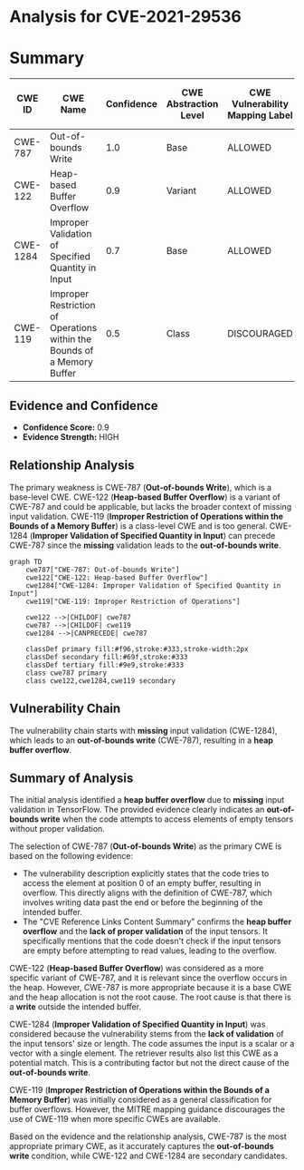# Analysis for CVE-2021-29536

# Summary
| CWE ID  | CWE Name  | Confidence | CWE Abstraction Level | CWE Vulnerability Mapping Label | CWE-Vulnerability Mapping Notes |
|---|---|---|---|---|---|
| CWE-787 | Out-of-bounds Write | 1.0  | Base  | ALLOWED  | Primary CWE |
| CWE-122 | Heap-based Buffer Overflow | 0.9 | Variant  | ALLOWED  | Secondary Candidate |
| CWE-1284 | Improper Validation of Specified Quantity in Input | 0.7 | Base  | ALLOWED  | Secondary Candidate |
| CWE-119 | Improper Restriction of Operations within the Bounds of a Memory Buffer | 0.5  | Class  | DISCOURAGED  | Secondary Candidate |

## Evidence and Confidence

*   **Confidence Score:** 0.9
*   **Evidence Strength:** HIGH

## Relationship Analysis
The primary weakness is CWE-787 (**Out-of-bounds Write**), which is a base-level CWE. CWE-122 (**Heap-based Buffer Overflow**) is a variant of CWE-787 and could be applicable, but lacks the broader context of missing input validation. CWE-119 (**Improper Restriction of Operations within the Bounds of a Memory Buffer**) is a class-level CWE and is too general. CWE-1284 (**Improper Validation of Specified Quantity in Input**) can precede CWE-787 since the **missing** validation leads to the **out-of-bounds write**.

```mermaid
graph TD
    cwe787["CWE-787: Out-of-bounds Write"]
    cwe122["CWE-122: Heap-based Buffer Overflow"]
    cwe1284["CWE-1284: Improper Validation of Specified Quantity in Input"]
    cwe119["CWE-119: Improper Restriction of Operations"]

    cwe122 -->|CHILDOF| cwe787
    cwe787 -->|CHILDOF| cwe119
    cwe1284 -->|CANPRECEDE| cwe787

    classDef primary fill:#f96,stroke:#333,stroke-width:2px
    classDef secondary fill:#69f,stroke:#333
    classDef tertiary fill:#9e9,stroke:#333
    class cwe787 primary
    class cwe122,cwe1284,cwe119 secondary
```

## Vulnerability Chain
The vulnerability chain starts with **missing** input validation (CWE-1284), which leads to an **out-of-bounds write** (CWE-787), resulting in a **heap buffer overflow**.

## Summary of Analysis
The initial analysis identified a **heap buffer overflow** due to **missing** input validation in TensorFlow. The provided evidence clearly indicates an **out-of-bounds write** when the code attempts to access elements of empty tensors without proper validation.

The selection of CWE-787 (**Out-of-bounds Write**) as the primary CWE is based on the following evidence:

- The vulnerability description explicitly states that the code tries to access the element at position 0 of an empty buffer, resulting in overflow. This directly aligns with the definition of CWE-787, which involves writing data past the end or before the beginning of the intended buffer.
- The "CVE Reference Links Content Summary" confirms the **heap buffer overflow** and the **lack of proper validation** of the input tensors. It specifically mentions that the code doesn't check if the input tensors are empty before attempting to read values, leading to the overflow.

CWE-122 (**Heap-based Buffer Overflow**) was considered as a more specific variant of CWE-787, and it is relevant since the overflow occurs in the heap. However, CWE-787 is more appropriate because it is a base CWE and the heap allocation is not the root cause. The root cause is that there is a **write** outside the intended buffer.

CWE-1284 (**Improper Validation of Specified Quantity in Input**) was considered because the vulnerability stems from the **lack of validation** of the input tensors' size or length. The code assumes the input is a scalar or a vector with a single element. The retriever results also list this CWE as a potential match. This is a contributing factor but not the direct cause of the **out-of-bounds write**.

CWE-119 (**Improper Restriction of Operations within the Bounds of a Memory Buffer**) was initially considered as a general classification for buffer overflows. However, the MITRE mapping guidance discourages the use of CWE-119 when more specific CWEs are available.

Based on the evidence and the relationship analysis, CWE-787 is the most appropriate primary CWE, as it accurately captures the **out-of-bounds write** condition, while CWE-122 and CWE-1284 are secondary candidates.